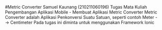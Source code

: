 #Metric Converter
Samuel Kaunang (210211060196)
Tugas Mata Kuliah Pengembangan Aplikasi Mobile - Membuat Aplikasi Metric Converter
Metric Converter adalah Aplikasi Penkonversi Suatu Satuan, seperti contoh Meter --> Centimeter
Pada tugas ini diminta untuk menggunakan Framework Ionic
